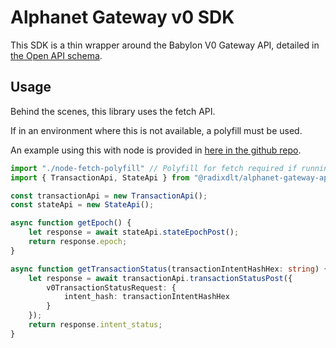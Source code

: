 # Alphanet Gateway v0 SDK

This SDK is a thin wrapper around the Babylon V0 Gateway API, detailed in [the Open API schema](https://github.com/radixdlt/babylon-alphanet/blob/main/gateway-api-v0/gateway-api-v0-schema.yaml).

## Usage

Behind the scenes, this library uses the fetch API.

If in an environment where this is not available, a polyfill must be used.

An example using this with node is provided in [here in the github repo](https://github.com/radixdlt/babylon-alphanet/blob/main/gateway-api-v0/examples/node-16/src/index.ts).

```typescript
import "./node-fetch-polyfill" // Polyfill for fetch required if running in node-js
import { TransactionApi, StateApi } from "@radixdlt/alphanet-gateway-api-v0-sdk";

const transactionApi = new TransactionApi();
const stateApi = new StateApi();

async function getEpoch() {
    let response = await stateApi.stateEpochPost();
    return response.epoch;
}

async function getTransactionStatus(transactionIntentHashHex: string) {
    let response = await transactionApi.transactionStatusPost({
        v0TransactionStatusRequest: {
            intent_hash: transactionIntentHashHex
        }
    });
    return response.intent_status;
}
```
